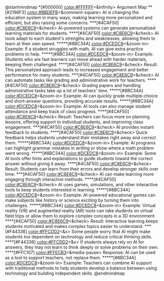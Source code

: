 @startmindmap
*[#000000] <color:#FFFFFF><&infinity> Argument Map
**[#2196F3] <color:#BBDEFB><&comment-square> AI is changing the education system in many ways, making learning more personalized and efficient, but also raising some concerns.
***[#4CAF50] <color:#C8E6C9><&check> AI-powered systems can generate personalized learning materials for students.
****[#4CAF50] <color:#C8E6C9><&check> AI tools adapt to each student's strengths and weaknesses, allowing them to learn at their own speed.
*****[#8BC34A] <color:#DCEDC8><&zoom-in> Example: If a student struggles with math, AI can give extra practice problems to help.
*****[#8BC34A] <color:#DCEDC8><&zoom-in> Example: Students who are fast learners can move ahead with harder materials, keeping them challenged.
****[#4CAF50] <color:#C8E6C9><&check> Result: This personalized approach leads to increased engagement and better performance for many students.
***[#4CAF50] <color:#C8E6C9><&check> AI can automate tasks like grading and administrative work for teachers.
****[#4CAF50] <color:#C8E6C9><&check> Grading papers and handling administrative tasks take up a lot of teachers' time.
*****[#8BC34A] <color:#DCEDC8><&zoom-in> Example: AI can quickly grade multiple-choice and short-answer questions, providing accurate results.
*****[#8BC34A] <color:#DCEDC8><&zoom-in> Example: AI tools can also manage student attendance and keep track of class progress.
****[#4CAF50] <color:#C8E6C9><&check> Result: Teachers can focus more on planning lessons, offering support to individual students, and improving class engagement.
***[#4CAF50] <color:#C8E6C9><&check> AI provides instant feedback to students.
****[#4CAF50] <color:#C8E6C9><&check> Quick feedback helps students understand their mistakes right away and correct them.
*****[#8BC34A] <color:#DCEDC8><&zoom-in> Example: AI programs can highlight grammar mistakes in writing or show where a math problem went wrong.
*****[#8BC34A] <color:#DCEDC8><&zoom-in> Example: Some AI tools offer hints and explanations to guide students toward the correct answer without giving it away.
****[#4CAF50] <color:#C8E6C9><&check> Result: Students can learn from their errors and develop stronger skills over time.
***[#4CAF50] <color:#C8E6C9><&check> AI can make learning more engaging through interactive methods.
****[#4CAF50] <color:#C8E6C9><&check> AI uses games, simulations, and other interactive tools to keep students interested in learning.
*****[#8BC34A] <color:#DCEDC8><&zoom-in> Example: AI-powered educational games can make subjects like history or science exciting by turning them into challenges.
*****[#8BC34A] <color:#DCEDC8><&zoom-in> Example: Virtual reality (VR) and augmented reality (AR) tools can take students on virtual field trips or allow them to explore complex concepts in a 3D environment.
****[#4CAF50] <color:#C8E6C9><&check> Result: Interactive learning keeps students motivated and makes complex topics easier to understand.
***[#F44336] <color:#FFCDD2><&x> Some people worry that AI might make students too dependent on technology and reduce critical thinking skills.
****[#F44336] <color:#FFCDD2><&x> If students always rely on AI for answers, they may not learn to think deeply or solve problems on their own.
****[#FFC107] <color:#FFECB3><&media-pause> Response: AI can be used as a tool to support teachers, not replace them.
*****[#8BC34A] <color:#DCEDC8><&zoom-in> Example: Teachers can combine AI support with traditional methods to help students develop a balance between using technology and building independent skills.
@endmindmap
